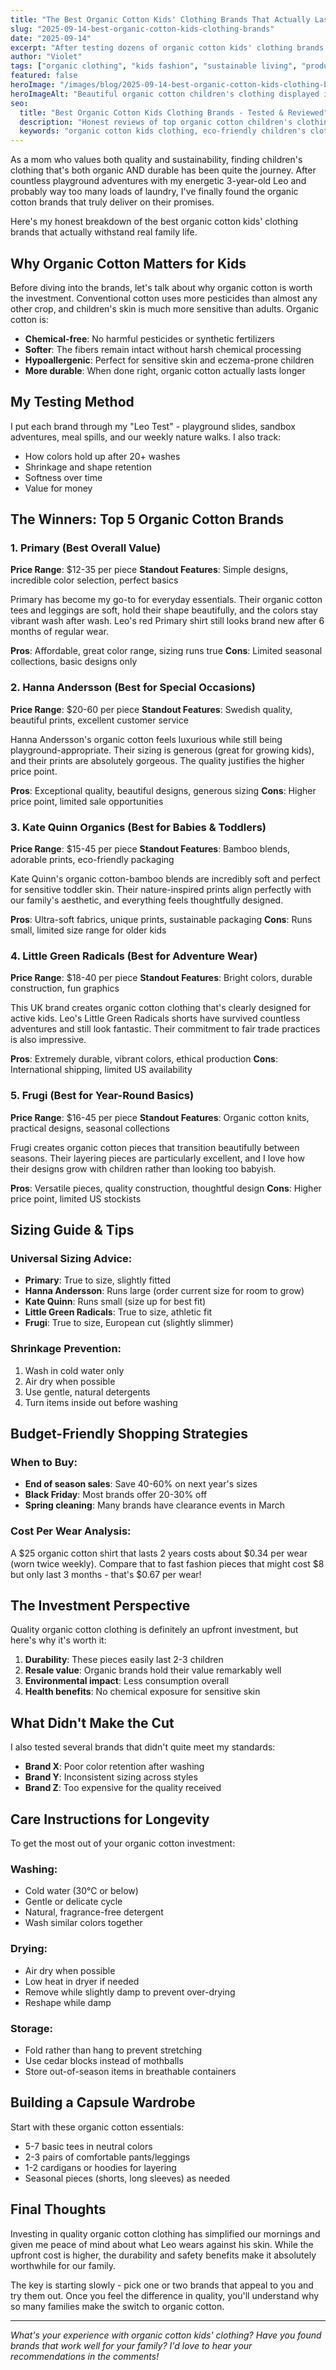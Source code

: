 ```yaml
---
title: "The Best Organic Cotton Kids' Clothing Brands That Actually Last"
slug: "2025-09-14-best-organic-cotton-kids-clothing-brands"
date: "2025-09-14"
excerpt: "After testing dozens of organic cotton kids' clothing brands with my active 3-year-old, I'm sharing which ones truly stand up to playground adventures and countless washes."
author: "Violet"
tags: ["organic clothing", "kids fashion", "sustainable living", "product reviews", "natural fabrics"]
featured: false
heroImage: "/images/blog/2025-09-14-best-organic-cotton-kids-clothing-brands/organic-cotton-clothing-hero.jpg"
heroImageAlt: "Beautiful organic cotton children's clothing displayed in natural lighting, showcasing sustainable kids fashion"
seo:
  title: "Best Organic Cotton Kids Clothing Brands - Tested & Reviewed"
  description: "Honest reviews of top organic cotton children's clothing brands. Durability tests, sizing guides, and price comparisons for busy families."
  keywords: "organic cotton kids clothing, eco-friendly children's clothes, sustainable kids fashion, natural kids clothing"
---
```


As a mom who values both quality and sustainability, finding children's clothing that's both organic AND durable has been quite the journey. After countless playground adventures with my energetic 3-year-old Leo and probably way too many loads of laundry, I've finally found the organic cotton brands that truly deliver on their promises.

Here's my honest breakdown of the best organic cotton kids' clothing brands that actually withstand real family life.

## Why Organic Cotton Matters for Kids

Before diving into the brands, let's talk about why organic cotton is worth the investment. Conventional cotton uses more pesticides than almost any other crop, and children's skin is much more sensitive than adults. Organic cotton is:

- **Chemical-free**: No harmful pesticides or synthetic fertilizers
- **Softer**: The fibers remain intact without harsh chemical processing
- **Hypoallergenic**: Perfect for sensitive skin and eczema-prone children
- **More durable**: When done right, organic cotton actually lasts longer

## My Testing Method

I put each brand through my "Leo Test" - playground slides, sandbox adventures, meal spills, and our weekly nature walks. I also track:
- How colors hold up after 20+ washes
- Shrinkage and shape retention
- Softness over time
- Value for money

## The Winners: Top 5 Organic Cotton Brands

### 1. Primary (Best Overall Value)
**Price Range**: $12-35 per piece
**Standout Features**: Simple designs, incredible color selection, perfect basics

Primary has become my go-to for everyday essentials. Their organic cotton tees and leggings are soft, hold their shape beautifully, and the colors stay vibrant wash after wash. Leo's red Primary shirt still looks brand new after 6 months of regular wear.

**Pros**: Affordable, great color range, sizing runs true
**Cons**: Limited seasonal collections, basic designs only

### 2. Hanna Andersson (Best for Special Occasions)
**Price Range**: $20-60 per piece
**Standout Features**: Swedish quality, beautiful prints, excellent customer service

Hanna Andersson's organic cotton feels luxurious while still being playground-appropriate. Their sizing is generous (great for growing kids), and their prints are absolutely gorgeous. The quality justifies the higher price point.

**Pros**: Exceptional quality, beautiful designs, generous sizing
**Cons**: Higher price point, limited sale opportunities

### 3. Kate Quinn Organics (Best for Babies & Toddlers)
**Price Range**: $15-45 per piece
**Standout Features**: Bamboo blends, adorable prints, eco-friendly packaging

Kate Quinn's organic cotton-bamboo blends are incredibly soft and perfect for sensitive toddler skin. Their nature-inspired prints align perfectly with our family's aesthetic, and everything feels thoughtfully designed.

**Pros**: Ultra-soft fabrics, unique prints, sustainable packaging
**Cons**: Runs small, limited size range for older kids

### 4. Little Green Radicals (Best for Adventure Wear)
**Price Range**: $18-40 per piece
**Standout Features**: Bright colors, durable construction, fun graphics

This UK brand creates organic cotton clothing that's clearly designed for active kids. Leo's Little Green Radicals shorts have survived countless adventures and still look fantastic. Their commitment to fair trade practices is also impressive.

**Pros**: Extremely durable, vibrant colors, ethical production
**Cons**: International shipping, limited US availability

### 5. Frugi (Best for Year-Round Basics)
**Price Range**: $16-45 per piece
**Standout Features**: Organic cotton knits, practical designs, seasonal collections

Frugi creates organic cotton pieces that transition beautifully between seasons. Their layering pieces are particularly excellent, and I love how their designs grow with children rather than looking too babyish.

**Pros**: Versatile pieces, quality construction, thoughtful design
**Cons**: Higher price point, limited US stockists

## Sizing Guide & Tips

### Universal Sizing Advice:
- **Primary**: True to size, slightly fitted
- **Hanna Andersson**: Runs large (order current size for room to grow)
- **Kate Quinn**: Runs small (size up for best fit)
- **Little Green Radicals**: True to size, athletic fit
- **Frugi**: True to size, European cut (slightly slimmer)

### Shrinkage Prevention:
1. Wash in cold water only
2. Air dry when possible
3. Use gentle, natural detergents
4. Turn items inside out before washing

## Budget-Friendly Shopping Strategies

### When to Buy:
- **End of season sales**: Save 40-60% on next year's sizes
- **Black Friday**: Most brands offer 20-30% off
- **Spring cleaning**: Many brands have clearance events in March

### Cost Per Wear Analysis:
A $25 organic cotton shirt that lasts 2 years costs about $0.34 per wear (worn twice weekly). Compare that to fast fashion pieces that might cost $8 but only last 3 months - that's $0.67 per wear!

## The Investment Perspective

Quality organic cotton clothing is definitely an upfront investment, but here's why it's worth it:

1. **Durability**: These pieces easily last 2-3 children
2. **Resale value**: Organic brands hold their value remarkably well
3. **Environmental impact**: Less consumption overall
4. **Health benefits**: No chemical exposure for sensitive skin

## What Didn't Make the Cut

I also tested several brands that didn't quite meet my standards:
- **Brand X**: Poor color retention after washing
- **Brand Y**: Inconsistent sizing across styles
- **Brand Z**: Too expensive for the quality received

## Care Instructions for Longevity

To get the most out of your organic cotton investment:

### Washing:
- Cold water (30°C or below)
- Gentle or delicate cycle
- Natural, fragrance-free detergent
- Wash similar colors together

### Drying:
- Air dry when possible
- Low heat in dryer if needed
- Remove while slightly damp to prevent over-drying
- Reshape while damp

### Storage:
- Fold rather than hang to prevent stretching
- Use cedar blocks instead of mothballs
- Store out-of-season items in breathable containers

## Building a Capsule Wardrobe

Start with these organic cotton essentials:
- 5-7 basic tees in neutral colors
- 2-3 pairs of comfortable pants/leggings
- 1-2 cardigans or hoodies for layering
- Seasonal pieces (shorts, long sleeves) as needed

## Final Thoughts

Investing in quality organic cotton clothing has simplified our mornings and given me peace of mind about what Leo wears against his skin. While the upfront cost is higher, the durability and safety benefits make it absolutely worthwhile for our family.

The key is starting slowly - pick one or two brands that appeal to you and try them out. Once you feel the difference in quality, you'll understand why so many families make the switch to organic cotton.

---

*What's your experience with organic cotton kids' clothing? Have you found brands that work well for your family? I'd love to hear your recommendations in the comments!*
